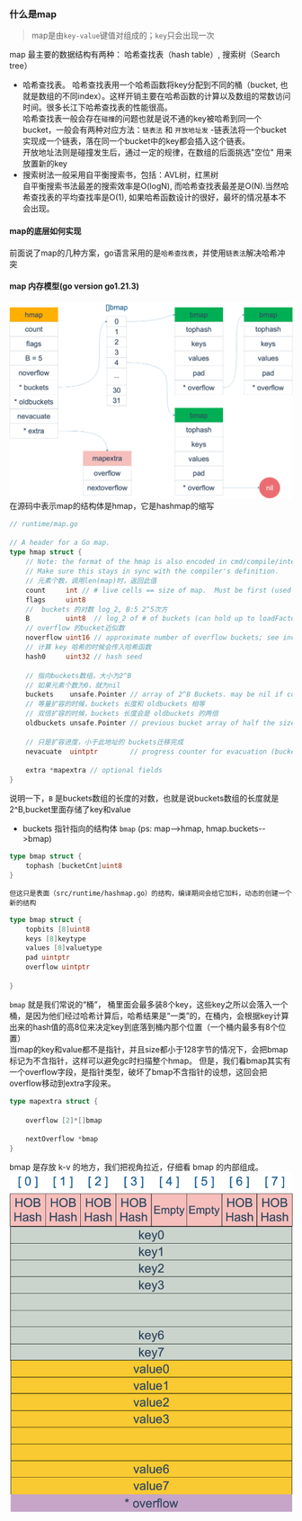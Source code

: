 ### 什么是map

> map是由`key-value`键值对组成的；`key`只会出现一次

map 最主要的数据结构有两种： 哈希查找表（hash table）, 搜索树（Search tree）

- 哈希查找表。
	哈希查找表用一个哈希函数将key分配到不同的桶（bucket, 也就是数组的不同index）。这样开销主要在哈希函数的计算以及数组的常数访问时间。很多长江下哈希查找表的性能很高。  
	哈希查找表一般会存在`碰撞`的问题也就是说不通的key被哈希到同一个bucket，一般会有两种对应方法：`链表法` 和 `开放地址发`
		-链表法将一个bucket实现成一个链表，落在同一个bucket中的key都会插入这个链表。  
		开放地址法则是碰撞发生后，通过一定的规律，在数组的后面挑选"空位" 用来放置新的key
- 搜索树法一般采用自平衡搜索书，包括：AVL树，红黑树   
	自平衡搜索书法最差的搜索效率是O(logN), 而哈希查找表最差是O(N).当然哈希查找表的平均查找率是O(1), 如果哈希函数设计的很好，最坏的情况基本不会出现。


#### map的底层如何实现
前面说了map的几种方案，go语言采用的是`哈希查找表`，并使用`链表法`解决哈希冲突

#### map 内存模型(go version go1.21.3)
![map内存模型](../img/map-1.png)  
在源码中表示map的结构体是hmap，它是hashmap的缩写
```go 
// runtime/map.go

// A header for a Go map.
type hmap struct {
	// Note: the format of the hmap is also encoded in cmd/compile/internal/reflectdata/reflect.go.
	// Make sure this stays in sync with the compiler's definition.
	// 元素个数，调用len(map)时，返回此值
	count     int // # live cells == size of map.  Must be first (used by len() builtin)
	flags     uint8
	//  buckets 的对数 log_2, B:5 2^5次方
	B         uint8  // log_2 of # of buckets (can hold up to loadFactor * 2^B items)
	// overflow 的bucket近似数
	noverflow uint16 // approximate number of overflow buckets; see incrnoverflow for details
	// 计算 key 哈希的时候会传入哈希函数
	hash0     uint32 // hash seed

	// 指向buckets数组，大小为2^B
	// 如果元素个数为0，就为nil
	buckets    unsafe.Pointer // array of 2^B Buckets. may be nil if count==0.
	// 等量扩容的时候，buckets 长度和 oldbuckets 相等
	// 双倍扩容的时候，buckets 长度会是 oldbuckets 的两倍
	oldbuckets unsafe.Pointer // previous bucket array of half the size, non-nil only when growing

	// 只是扩容进度，小于此地址的 buckets迁移完成
	nevacuate  uintptr        // progress counter for evacuation (buckets less than this have been evacuated)

	extra *mapextra // optional fields
}

```

说明一下，`B` 是buckets数组的长度的对数，也就是说buckets数组的长度就是2^B,bucket里面存储了key和value

- buckets 指针指向的结构体 `bmap` (ps: map-->hmap, hmap.buckets-->bmap)
```go 
type bmap struct {
	tophash [bucketCnt]uint8
}
```
	但这只是表面（src/runtime/hashmap.go）的结构，编译期间会给它加料，动态的创建一个新的结构
```go 
type bmap struct {
	topbits [8]uint8
	keys [8]keytype
	values [8]valuetype
	pad uintptr
	overflow uintptr

}
```


`bmap` 就是我们常说的“桶”， 桶里面会最多装8个key，这些key之所以会落入一个桶，是因为他们经过哈希计算后，哈希结果是“一类”的，在桶内，会根据key计算出来的hash值的高8位来决定key到底落到桶内那个位置（一个桶内最多有8个位置）  
当map的key和value都不是指针，并且size都小于128字节的情况下，会把bmap标记为不含指针，这样可以避免gc时扫描整个hmap。 但是，我们看bmap其实有一个overflow字段，是指针类型，破坏了bmap不含指针的设想，这回会把overflow移动到extra字段来。

```go
type mapextra struct {

	overflow [2]*[]bmap

	nextOverflow *bmap
}
```

bmap 是存放 k-v 的地方，我们把视角拉近，仔细看 bmap 的内部组成。
![bmap内部组成](../img/map-2.png)








